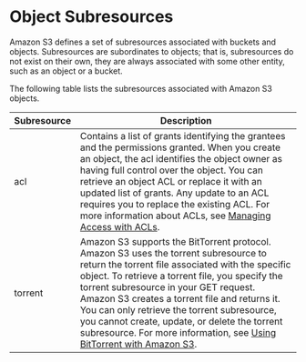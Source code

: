 # Object Subresources<a name="ObjectAndSoubResource"></a>

Amazon S3 defines a set of subresources associated with buckets and objects\. Subresources are subordinates to objects; that is, subresources do not exist on their own, they are always associated with some other entity, such as an object or a bucket\. 

 The following table lists the subresources associated with Amazon S3 objects\.


| Subresource | Description | 
| --- | --- | 
| acl | Contains a list of grants identifying the grantees and the permissions granted\. When you create an object, the acl identifies the object owner as having full control over the object\. You can retrieve an object ACL or replace it with an updated list of grants\. Any update to an ACL requires you to replace the existing ACL\. For more information about ACLs, see [Managing Access with ACLs](S3_ACLs_UsingACLs.md)\. | 
| torrent | Amazon S3 supports the BitTorrent protocol\. Amazon S3 uses the torrent subresource to return the torrent file associated with the specific object\. To retrieve a torrent file, you specify the torrent subresource in your GET request\. Amazon S3 creates a torrent file and returns it\. You can only retrieve the torrent subresource, you cannot create, update, or delete the torrent subresource\. For more information, see [Using BitTorrent with Amazon S3](S3Torrent.md)\. | 